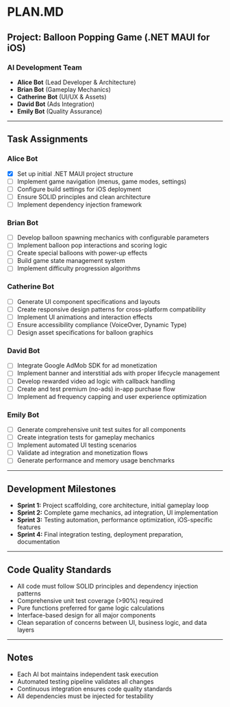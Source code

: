 # PLAN.MD

## Project: Balloon Popping Game (.NET MAUI for iOS)

### AI Development Team

* **Alice Bot** (Lead Developer & Architecture)
* **Brian Bot** (Gameplay Mechanics)
* **Catherine Bot** (UI/UX & Assets)
* **David Bot** (Ads Integration)
* **Emily Bot** (Quality Assurance)

---

## Task Assignments

### Alice Bot

* [x] Set up initial .NET MAUI project structure
* [ ] Implement game navigation (menus, game modes, settings)
* [ ] Configure build settings for iOS deployment
* [ ] Ensure SOLID principles and clean architecture
* [ ] Implement dependency injection framework

### Brian Bot

* [ ] Develop balloon spawning mechanics with configurable parameters
* [ ] Implement balloon pop interactions and scoring logic
* [ ] Create special balloons with power-up effects
* [ ] Build game state management system
* [ ] Implement difficulty progression algorithms

### Catherine Bot

* [ ] Generate UI component specifications and layouts
* [ ] Create responsive design patterns for cross-platform compatibility
* [ ] Implement UI animations and interaction effects
* [ ] Ensure accessibility compliance (VoiceOver, Dynamic Type)
* [ ] Design asset specifications for balloon graphics

### David Bot

* [ ] Integrate Google AdMob SDK for ad monetization
* [ ] Implement banner and interstitial ads with proper lifecycle management
* [ ] Develop rewarded video ad logic with callback handling
* [ ] Create and test premium (no-ads) in-app purchase flow
* [ ] Implement ad frequency capping and user experience optimization

### Emily Bot

* [ ] Generate comprehensive unit test suites for all components
* [ ] Create integration tests for gameplay mechanics
* [ ] Implement automated UI testing scenarios
* [ ] Validate ad integration and monetization flows
* [ ] Generate performance and memory usage benchmarks

---

## Development Milestones

* **Sprint 1:** Project scaffolding, core architecture, initial gameplay loop
* **Sprint 2:** Complete game mechanics, ad integration, UI implementation
* **Sprint 3:** Testing automation, performance optimization, iOS-specific features
* **Sprint 4:** Final integration testing, deployment preparation, documentation

---

## Code Quality Standards

* All code must follow SOLID principles and dependency injection patterns
* Comprehensive unit test coverage (>90%) required
* Pure functions preferred for game logic calculations
* Interface-based design for all major components
* Clean separation of concerns between UI, business logic, and data layers

---

## Notes

* Each AI bot maintains independent task execution
* Automated testing pipeline validates all changes
* Continuous integration ensures code quality standards
* All dependencies must be injected for testability
